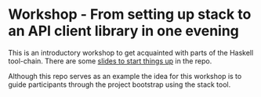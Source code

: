  # Workshop - From setting up stack to an API client library in one evening

This is an introductory workshop to get acquainted with parts of
the Haskell tool-chain.
There are some [slides to start things up](https://github.com/diogob/haskell_wreq_workshop/blob/master/docs/haskell.pdf) in the repo.

Although this repo serves as an example the idea for this workshop is to guide
participants through the project bootstrap using the stack tool.
